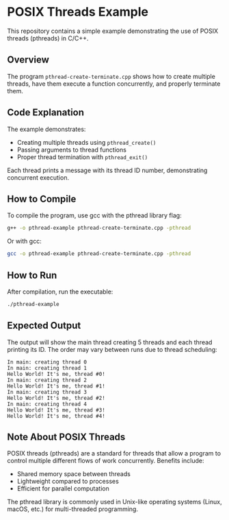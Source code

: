 # POSIX Threads Example

This repository contains a simple example demonstrating the use of POSIX threads (pthreads) in C/C++.

## Overview

The program `pthread-create-terminate.cpp` shows how to create multiple threads, have them execute a function concurrently, and properly terminate them.

## Code Explanation

The example demonstrates:
- Creating multiple threads using `pthread_create()`
- Passing arguments to thread functions
- Proper thread termination with `pthread_exit()`

Each thread prints a message with its thread ID number, demonstrating concurrent execution.

## How to Compile

To compile the program, use gcc with the pthread library flag:

```bash
g++ -o pthread-example pthread-create-terminate.cpp -pthread
```

Or with gcc:

```bash
gcc -o pthread-example pthread-create-terminate.cpp -pthread
```

## How to Run

After compilation, run the executable:

```bash
./pthread-example
```

## Expected Output

The output will show the main thread creating 5 threads and each thread printing its ID. The order may vary between runs due to thread scheduling:

```
In main: creating thread 0
In main: creating thread 1
Hello World! It's me, thread #0!
In main: creating thread 2
Hello World! It's me, thread #1!
In main: creating thread 3
Hello World! It's me, thread #2!
In main: creating thread 4
Hello World! It's me, thread #3!
Hello World! It's me, thread #4!
```

## Note About POSIX Threads

POSIX threads (pthreads) are a standard for threads that allow a program to control multiple different flows of work concurrently. Benefits include:

- Shared memory space between threads
- Lightweight compared to processes
- Efficient for parallel computation

The pthread library is commonly used in Unix-like operating systems (Linux, macOS, etc.) for multi-threaded programming.
